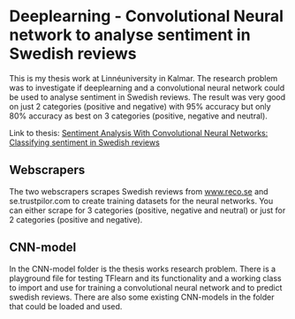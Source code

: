 # Deeplearning - Convolutional Neural network to analyse sentiment in Swedish reviews
This is my thesis work at Linnéuniversity in Kalmar. The research problem was to investigate if deeplearning and a convolutional neural network could be used to analyse sentiment in Swedish reviews. The result was very good on just 2 categories (positive and negative) with 95% accuracy but only 80% accuracy as best on 3 categories (positive, negative and neutral).

Link to thesis: [Sentiment Analysis With Convolutional Neural Networks: Classifying sentiment in Swedish reviews](http://lnu.diva-portal.org/smash/record.jsf?dswid=-8229&pid=diva2%3A1105494&c=8&searchType=SIMPLE&language=en&query=sentiment+analysis&af=%5B%5D&aq=%5B%5B%5D%5D&aq2=%5B%5B%5D%5D&aqe=%5B%5D&noOfRows=50&sortOrder=author_sort_asc&onlyFullText=false&sf=all#sthash.76XXTX1O.dpbs)

## Webscrapers

The two webscrapers scrapes Swedish reviews from www.reco.se and se.trustpilor.com to create 
training datasets for the neural networks. You can either scrape for 3 categories (positive, negative and neutral)
or just for 2 categories (positive and negative).

## CNN-model

In the CNN-model folder is the thesis works research problem. There is a playground file for testing TFlearn and its functionality and a working class to import and use for training a convolutional neural network and to predict swedish reviews.
There are also some existing CNN-models in the folder that could be loaded and used.

